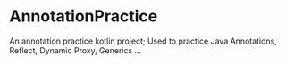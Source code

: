 # AnnotationPractice
An annotation practice kotlin project;
Used to practice Java Annotations, Reflect, Dynamic Proxy, Generics ...
